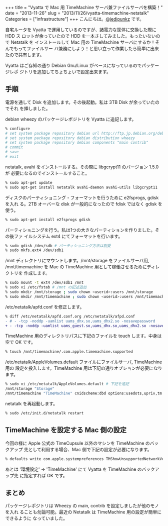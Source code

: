 +++
title = "Vyatta で Mac 用 TimeMachine サーバ兼ファイルサーバを構築！"
date = "2013-11-26"
slug = "2013/11/26/vyatta-timemachine-netatalk"
Categories = ["infrastructure"]
+++
こんにちは。<a href="https://twitter.com/jedipunkz">@jedipunkz</a> です。

自宅ルータを Vyatta で運用しているのですが、諸電力な筐体に交換した際に HDD ス
ロットが余っていたので HDD を一本さしてみました。もったいないので Netatalk を
インストールして Mac 用の TimeMachine サーバにするか！そんでもってファイルサー
バ兼務にしよう！と思い立って作業したら簡単に出来たので共有します。

Vyatta はご存知の通り Debian Gnu/Linux がベースになっているのでパッケージレポ
ジトリを追加してちょちょいで設定出来ます。

手順
----

電源を通して Disk を追加します。その後起動。私は 3TB Disk が余っていたのでそれ
を挿しました。

debian wheezy のパッケージレポジトリを Vyatta に追記します。

``` bash
% configure
# set system package repository debian url http://ftp.jp.debian.org/debian
# set system package repository debian distribution wheezy
# set system package repository debian components "main contrib"
# commit
# save
# exit 
```

netatalk, avahi をインストールする。その際に libgcrypt11 のバージョン 1.5.0 が
必要になるのでインストールすること。

``` bash
% sudo apt-get update
% sudo apt-get install netatalk avahi-daemon avahi-utils libgcrypt11
```

ディスクのパーティショニング・フォーマットを行うために e2fsprogs, gdisk を入れ
る。2TB オーバーな disk が一般的になったので fdisk ではなく gdisk を使う。

``` bash
% sudo apt-get install e2fsprogs gdisk
```

パーティショニングを行う。私は1つの大きなパーティションを作りました。その後ファ
イルシステム ext4 にてフォーマットを行います。

``` bash
% sudo gdisk /dev/sdb # パーティショニング方法は割愛
% sudo mkfs.ext4 /dev/sdb1
```

/mnt ディレクトリにマウントします。/mnt/storage をファイルサーバ用,
/mnt/timemachine を Mac の TimeMachine 用として稼働させるためにディレクトリを
作成します。

``` bash
% sudo mount -t ext4 /dev/sdb1 /mnt
% sudo vi /etc/fstab # /mnt の記述追加
% sudo mkdir /mnt/storage ; sudo chown <userid>:users /mnt/storage
% sudo mkdir /mnt/timemachine ; sudo chown <userid>:users /mnt/timemachine
```

/etc/netatalk/apfd.conf を修正します。

``` diff
% diff /etc/netatalk/apfd.conf.org /etc/netatalk/afpd.conf
- # - -tcp -noddp -uamlist uams_dhx.so,uams_dhx2.so -nosavepassword
+ - -tcp -noddp -uamlist uams_guest.so,uams_dhx.so,uams_dhx2.so -nosavepassword
```

TimeMachine 用のディレクトリパスに下記のファイルを touch します。中身は空で OK
です。

``` bash
% touch /mnt/timemachine/.com.apple.timemachine.supported
```

/etc/netatalk/AppleVolumes.default ファイルにファイルサーバ, TimeMachine 用の
設定を投入します。TimeMachine 用は下記の通りオプションが必要になります。

``` bash
% sudo vi /etc/netatalk/AppleVolumes.default # 下記を追記
/mnt/storage "Storage"
/mnt/timemachine "TimeMachine" cnidscheme:dbd options:usedots,upriv,tm
```

netatalk を再起動します。

``` bash
% sudo /etc/init.d/netatalk restart
```

TimeMachine を設定する Mac 側の設定
----

今回の様に Apple 公式の TimeCupsule 以外のマシンを TimeMachine のバックアップ
先として利用する場合、Mac 側で下記の設定が必要になります。

``` bash
% defaults write com.apple.systempreferences TMShowUnsupportedNetworkVolumes 1
```

あとは '環境設定' -> 'TimeMachine' にて Vyatta を TimeMachine のバックアップ先
に指定すれば OK です。

まとめ
----

パッケージレポジトリは Wheezy の main, contrib を設定しましたが他のモノを入れ
ることも勿論可能。最近の Netatalk は TimeMachine 用の設定が簡単にできるように
なっていました。
